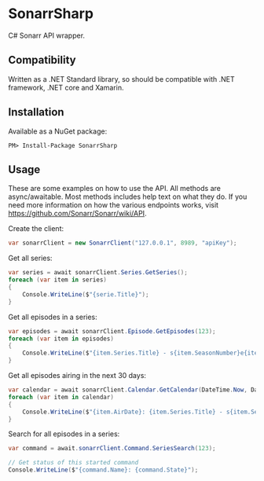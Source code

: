 # SonarrSharp
C# Sonarr API wrapper.

## Compatibility
Written as a .NET Standard library, so should be compatible with .NET framework, .NET core and Xamarin.

## Installation
Available as a NuGet package:
```
PM> Install-Package SonarrSharp
```

## Usage
These are some examples on how to use the API. All methods are async/awaitable. Most methods includes help text on what they do. If you need more information on how the various endpoints works, visit https://github.com/Sonarr/Sonarr/wiki/API.

Create the client:
```c#
var sonarrClient = new SonarrClient("127.0.0.1", 8989, "apiKey");
```

Get all series:
```c#
var series = await sonarrClient.Series.GetSeries();
foreach (var item in series)
{
    Console.WriteLine($"{serie.Title}");
}
```

Get all episodes in a series:
```c#
var episodes = await sonarrClient.Episode.GetEpisodes(123);
foreach (var item in episodes)
{
    Console.WriteLine($"{item.Series.Title} - s{item.SeasonNumber}e{item.EpisodeNumber} - {item.Title}");
}
```

Get all episodes airing in the next 30 days:
```c#
var calendar = await sonarrClient.Calendar.GetCalendar(DateTime.Now, DateTime.Now.AddDays(30));
foreach (var item in calendar)
{
    Console.WriteLine($"{item.AirDate}: {item.Series.Title} - s{item.SeasonNumber}e{item.EpisodeNumber} - {item.Title}");
}
```

Search for all episodes in a series:
```c#
var command = await.sonarrClient.Command.SeriesSearch(123);

// Get status of this started command
Console.WriteLine($"{command.Name}: {command.State}");
```
